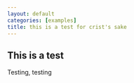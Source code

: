 ```yaml
---
layout: default
categories: [examples]
title: this is a test for crist's sake
---
```

This is a test
--------------
Testing, testing